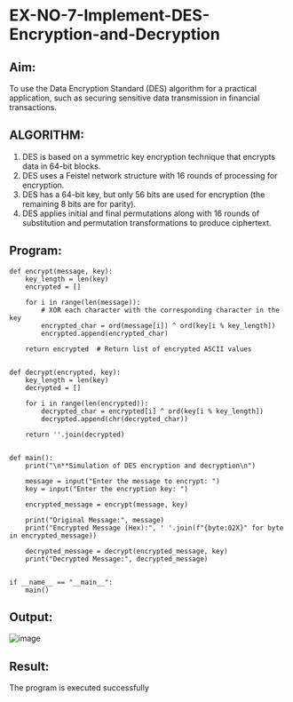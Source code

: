 # EX-NO-7-Implement-DES-Encryption-and-Decryption

## Aim:

To use the Data Encryption Standard (DES) algorithm for a practical application, such as securing sensitive data transmission in financial transactions.

## ALGORITHM:

1. DES is based on a symmetric key encryption technique that encrypts data in 64-bit blocks.<br>
2. DES uses a Feistel network structure with 16 rounds of processing for encryption.<br>
3. DES has a 64-bit key, but only 56 bits are used for encryption (the remaining 8 bits are for parity).<br>
4. DES applies initial and final permutations along with 16 rounds of substitution and permutation transformations to produce ciphertext.<br>

## Program:
```
def encrypt(message, key):
    key_length = len(key)
    encrypted = []

    for i in range(len(message)):
        # XOR each character with the corresponding character in the key
        encrypted_char = ord(message[i]) ^ ord(key[i % key_length])
        encrypted.append(encrypted_char)

    return encrypted  # Return list of encrypted ASCII values


def decrypt(encrypted, key):
    key_length = len(key)
    decrypted = []

    for i in range(len(encrypted)):
        decrypted_char = encrypted[i] ^ ord(key[i % key_length])
        decrypted.append(chr(decrypted_char))

    return ''.join(decrypted)


def main():
    print("\n**Simulation of DES encryption and decryption\n")

    message = input("Enter the message to encrypt: ")
    key = input("Enter the encryption key: ")

    encrypted_message = encrypt(message, key)

    print("Original Message:", message)
    print("Encrypted Message (Hex):", ' '.join(f"{byte:02X}" for byte in encrypted_message))

    decrypted_message = decrypt(encrypted_message, key)
    print("Decrypted Message:", decrypted_message)


if __name__ == "__main__":
    main()

 ```
## Output:
![image](https://github.com/user-attachments/assets/cf8c2bb4-fdd9-4c6b-9464-f89c4d0f609a)


## Result:
The program is executed successfully

